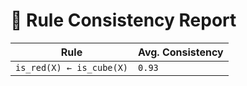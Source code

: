 # 🧠 Rule Consistency Report

| Rule | Avg. Consistency |
|------|------------------|
| `is_red(X) ← is_cube(X)` | `0.93` |